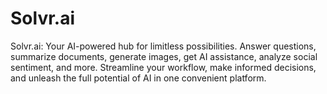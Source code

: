 # Solvr.ai
Solvr.ai: Your AI-powered hub for limitless possibilities. Answer questions, summarize documents, generate images, get AI assistance, analyze social sentiment, and more. Streamline your workflow, make informed decisions, and unleash the full potential of AI in one convenient platform.
